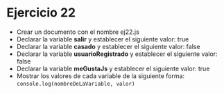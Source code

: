 # Ejercicio 22

- Crear un documento con el nombre ej22.js
- Declarar la variable **salir** y establecer el siguiente valor: true
- Declarar la variable **casado** y establecer el siguiente valor: false
- Declarar la variable **usuarioRegistrado** y establecer el siguiente valor: false
- Declarar la variable **meGustaJs** y establecer el siguiente valor: true
- Mostrar los valores de cada variable de la siguiente forma:
  `console.log(nombreDeLaVariable, valor)`